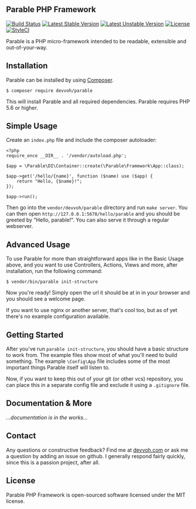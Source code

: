 ## Parable PHP Framework

[![Build Status](https://travis-ci.org/devvoh/parable.svg?branch=master)](https://travis-ci.org/devvoh/parable)
[![Latest Stable Version](https://poser.pugx.org/devvoh/parable/v/stable)](https://packagist.org/packages/devvoh/parable)
[![Latest Unstable Version](https://poser.pugx.org/devvoh/parable/v/unstable)](https://packagist.org/packages/devvoh/parable)
[![License](https://poser.pugx.org/devvoh/parable/license)](https://packagist.org/packages/devvoh/parable)
[![StyleCI](https://styleci.io/repos/37279417/shield?branch=master)](https://styleci.io/repos/37279417)

Parable is a PHP micro-framework intended to be readable, extensible and out-of-your-way.

## Installation

Parable can be installed by using [Composer](http://getcomposer.org/).

```
$ composer require devvoh/parable
```

This will install Parable and all required dependencies. Parable requires PHP 5.6 or higher.

## Simple Usage

Create an `index.php` file and include the composer autoloader: 

```
<?php
require_once __DIR__ . '/vendor/autoload.php';

$app = \Parable\DI\Container::create(\Parable\Framework\App::class);

$app->get('/hello/{name}', function ($name) use ($app) {
    return "Hello, {$name}!";
});

$app->run();
```

Then go into the `vendor/devvoh/parable` directory and run `make server`. You can then open `http://127.0.0.1:5678/hello/parable` and you should be greeted by "Hello, parable!". You can also serve it through a regular webserver.

## Advanced Usage

To use Parable for more than straightforward apps like in the Basic Usage above, and you want to use Controllers, Actions, Views and more, after installation, run the following command:

```
$ vendor/bin/parable init-structure
```

Now you're ready! Simply open the url it should be at in in your browser and you should see a welcome page.

If you want to use nginx or another server, that's cool too, but as of yet there's no example configuration available.

## Getting Started

After you've run `parable init-structure`, you should have a basic structure to work from. The example files show most of what you'll need to build something. The example `\Config\App` file includes some of the most important things Parable itself will listen to.

Now, if you want to keep this out of your git (or other vcs) repository, you can place this in a separate config file and exclude it using a `.gitignore` file.

## Documentation & More

_...documentation is in the works..._

## Contact

Any questions or constructive feedback? Find me at [devvoh.com](http://devvoh.com) or ask me a question by adding an issue on github. I generally respond fairly quickly, since this is a passion project, after all.

## License

Parable PHP Framework is open-sourced software licensed under the MIT license.
